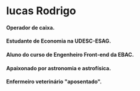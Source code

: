 # lucas Rodrigo
#### Operador de caixa. 
#### Estudante de Economia na UDESC-ESAG.
#### Aluno do curso de Engenheiro Front-end da EBAC.
#### Apaixonado por astronomia e astrofísica.
#### Enfermeiro veterinário "aposentado".


